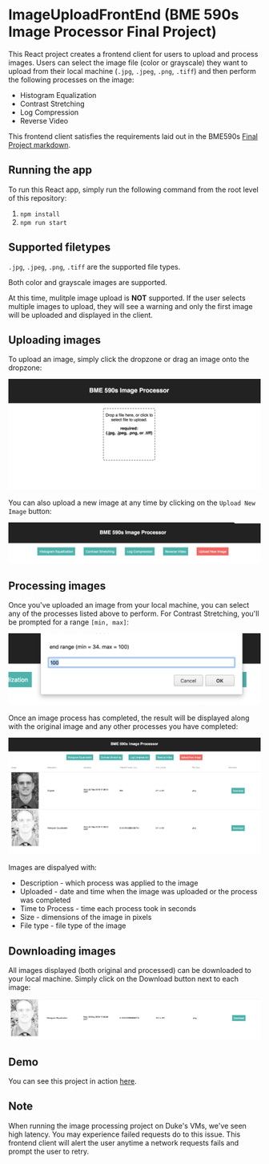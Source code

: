 # ImageUploadFrontEnd (BME 590s Image Processor Final Project)
This React project creates a frontend client for users to upload and process images. Users can select the image file (color or grayscale) they want to upload from their local machine (`.jpg`, `.jpeg`, `.png`, `.tiff`) and then perform the following processes on the image:
* Histogram Equalization
* Contrast Stretching
* Log Compression
* Reverse Video

This frontend client satisfies the requirements laid out in the BME590s [Final Project markdown](https://github.com/mlp6/Medical-Software-Design/blob/master/FinalProjects/ImageProcessorS18/ImageProcessorS18.md).

## Running the app
To run this React app, simply run the following command from the root level of this repository:  
1) `npm install`  
2) `npm run start`

## Supported filetypes
`.jpg`, `.jpeg`, `.png`, `.tiff` are the supported file types.

Both color and grayscale images are supported.

At this time, mulitple image upload is **NOT** supported. If the user selects multiple images to upload, they will see a warning and only the first image will be uploaded and displayed in the client.

## Uploading images
To upload an image, simply click the dropzone or drag an image onto the dropzone:

![upload](readme_assets/upload.png)


You can also upload a new image at any time by clicking on the `Upload New Image` button:

![new_upload](readme_assets/new_upload.png)

## Processing images
Once you've uploaded an image from your local machine, you can select any of the processes listed above to perform. For Contrast Stretching, you'll be prompted for a range `[min, max]`:

![end_range](readme_assets/end_range.png)

Once an image process has completed, the result will be displayed along with the original image and any other processes you have completed:

![processed](readme_assets/processed.png)

Images are dispalyed with:
* Description - which process was applied to the image
* Uploaded - date and time when the image was uploaded or the process was completed
* Time to Process - time each process took in seconds
* Size - dimensions of the image in pixels
* File type - file type of the image

## Downloading images
All images displayed (both original and processed) can be downloaded to your local machine. Simply click on the Download button next to each image:

![download](readme_assets/download.png)

## Demo
You can see this project in action [here](https://www.youtube.com/watch?v=XBfCQs_Pox0&feature=youtu.be).

## Note
When running the image processing project on Duke's VMs, we've seen high latency. You may experience failed requests do to this issue. This frontend client will alert the user anytime a network requests fails and prompt the user to retry.
